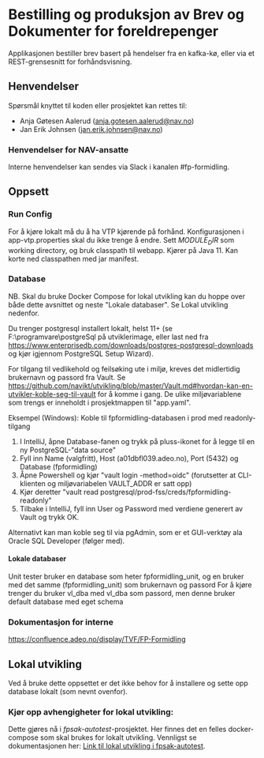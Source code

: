 Bestilling og produksjon av Brev og Dokumenter for foreldrepenger
================

Applikasjonen bestiller brev basert på hendelser fra en kafka-kø, eller via et REST-grensesnitt for forhåndsvisning.

## Henvendelser

Spørsmål knyttet til koden eller prosjektet kan rettes til:
* Anja Gøtesen Aalerud (anja.gotesen.aalerud@nav.no)
* Jan Erik Johnsen (jan.erik.johnsen@nav.no)

### Henvendelser for NAV-ansatte
Interne henvendelser kan sendes via Slack i kanalen #fp-formidling.


## Oppsett
### Run Config
For å kjøre lokalt må du å ha VTP kjørende på forhånd.
Konfigurasjonen i app-vtp.properties skal du ikke trenge å endre.
Sett $MODULE_DIR$ som working directory, og bruk classpath til webapp.
Kjører på Java 11. Kan korte ned classpathen med jar manifest.

### Database 
NB. Skal du bruke Docker Compose for lokal utvikling kan du hoppe over både dette avsnittet og neste "Lokale databaser". Se Lokal utvikling nedenfor.

Du trenger postgresql installert lokalt, helst 11+ (se F:\programvare\postgreSql på utviklerimage, eller last ned fra https://www.enterprisedb.com/downloads/postgres-postgresql-downloads og kjør igjennom PostgreSQL Setup Wizard).

For tilgang til vedlikehold og feilsøking ute i miljø, kreves det midlertidig brukernavn og passord fra Vault.
Se https://github.com/navikt/utvikling/blob/master/Vault.md#hvordan-kan-en-utvikler-koble-seg-til-vault for å komme i gang.
De ulike miljøvariablene som trengs er inneholdt i prosjektmappen til "app.yaml".

Eksempel (Windows): Koble til fpformidling-databasen i prod med readonly-tilgang

1. I IntelliJ, åpne Database-fanen og trykk på pluss-ikonet for å legge til en ny PostgreSQL-"data source"
2. Fyll inn Name (valgfritt), Host (a01dbfl039.adeo.no), Port (5432) og Database (fpformidling)
3. Åpne Powershell og kjør "vault login -method=oidc" (forutsetter at CLI-klienten og miljøvariabelen VAULT_ADDR er satt opp) 
4. Kjør deretter "vault read postgresql/prod-fss/creds/fpformidling-readonly"
5. Tilbake i IntelliJ, fyll inn User og Password med verdiene generert av Vault og trykk OK.

Alternativt kan man koble seg til via pgAdmin, som er et GUI-verktøy ala Oracle SQL Developer (følger med).

#### Lokale databaser
Unit tester bruker en database som heter
fpformidling_unit, og en bruker med det samme (fpformidling_unit) som brukernavn og passord
For å kjøre trenger du bruker vl_dba med vl_dba som passord, men denne bruker default database med
eget schema

### Dokumentasjon for interne
https://confluence.adeo.no/display/TVF/FP-Formidling

## Lokal utvikling
Ved å bruke dette oppsettet er det ikke behov for å installere og sette opp database lokalt (som nevnt ovenfor).

### Kjør opp avhengigheter for lokal utvikling:
Dette gjøres nå i _fpsak-autotest_-prosjektet. Her finnes det en felles docker-compose som skal brukes for lokalt utvikling.
Vennligst se dokumentasjonen her: [Link til lokal utvikling i fpsak-autotest](https://github.com/navikt/fpsak-autotest/tree/master/docs).


